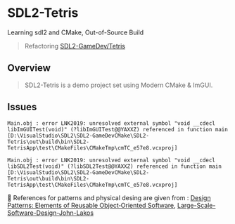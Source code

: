 # SDL2-Tetris
Learning sdl2 and CMake, Out-of-Source Build
> Refactoring [SDL2-GameDev/Tetris](https://github.com/guyllaumedemers/SDL2-GameDev/tree/master/SDL2-Tetris)

## Overview
> SDL2-Tetris is a demo project set using Modern CMake & ImGUI.

## Issues
```
Main.obj : error LNK2019: unresolved external symbol "void __cdecl
libImGUITest(void)" (?libImGUITest@@YAXXZ) referenced in function main
[D:\VisualStudio\SDL2\SDL2-GameDevCMake\SDL2-Tetris\out\build\bin\SDL2-TetrisApp\test\CMakeFiles\CMakeTmp\cmTC_e57e8.vcxproj]

Main.obj : error LNK2019: unresolved external symbol "void __cdecl
libSDL2Test(void)" (?libSDL2Test@@YAXXZ) referenced in function main
[D:\VisualStudio\SDL2\SDL2-GameDevCMake\SDL2-Tetris\out\build\bin\SDL2-TetrisApp\test\CMakeFiles\CMakeTmp\cmTC_e57e8.vcxproj]
```

💬 References for patterns and physical desing are given from : [Design Patterns: Elements of Reusable Object‑Oriented Software](https://www.amazon.ca/-/fr/Gamma-Erich-ebook/dp/B000SEIBB8), [Large-Scale-Software-Design-John-Lakos](https://www.amazon.ca/Large-Scale-Software-Design-John-Lakos/dp/0201633620)

